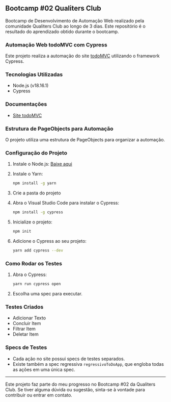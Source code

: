 ## Bootcamp #02 Qualiters Club

Bootcamp de Desenvolvimento de Automação Web realizado pela comunidade Qualiters Club ao longo de 3 dias. Este repositório é o resultado do aprendizado obtido durante o bootcamp.

### Automação Web todoMVC com Cypress

Este projeto realiza a automação do site [todoMVC](https://todomvc.com/) utilizando o framework Cypress.

### Tecnologias Utilizadas

- Node.js (v18.16.1)
- Cypress

### Documentações

- [Site todoMVC](https://todomvc.com/)

### Estrutura de PageObjects para Automação

O projeto utiliza uma estrutura de PageObjects para organizar a automação.

### Configuração do Projeto

1. Instale o Node.js: [Baixe aqui](https://nodejs.org/)
2. Instale o Yarn:

    ```bash
    npm install -g yarn
    ```

3. Crie a pasta do projeto
4. Abra o Visual Studio Code para instalar o Cypress:

    ```bash
    npm install -g cypress
    ```

5. Inicialize o projeto:

    ```bash
    npm init
    ```

6. Adicione o Cypress ao seu projeto:

    ```bash
    yarn add cypress --dev
    ```

### Como Rodar os Testes

1. Abra o Cypress:

    ```bash
    yarn run cypress open
    ```

2. Escolha uma spec para executar.

### Testes Criados

- Adicionar Texto
- Concluir Item
- Filtrar Item
- Deletar Item

### Specs de Testes

- Cada ação no site possui specs de testes separados.
- Existe também a spec regressiva `regressivoToDoApp`, que engloba todas as ações em uma única spec.

---

Este projeto faz parte do meu progresso no Bootcamp #02 da Qualiters Club. Se tiver alguma dúvida ou sugestão, sinta-se à vontade para contribuir ou entrar em contato.